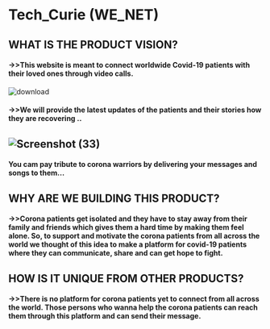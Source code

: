 # Tech_Curie (WE_NET)

## WHAT IS THE PRODUCT VISION?

#### ->>This website is meant to connect worldwide Covid-19 patients with their loved ones through video calls.
![download](https://user-images.githubusercontent.com/60479969/83943030-59596880-a816-11ea-9c85-3e19a5551196.jpg)

#### ->>We will provide the latest updates of the patients and their stories how they are recovering ..
## ![Screenshot (33)](https://user-images.githubusercontent.com/60479969/83943088-c8cf5800-a816-11ea-88a2-408940993ce6.png)

#### You cam pay tribute to corona warriors by delivering your messages and songs to them...

## WHY ARE WE BUILDING THIS PRODUCT?
#### ->>Corona patients get isolated and they have to stay away from their family and friends which gives them a hard time by making them feel alone. So, to support and motivate the corona patients from all across the world we thought of this idea to make a platform for covid-19 patients where they can communicate, share and can get hope to fight.
## HOW IS IT UNIQUE FROM OTHER PRODUCTS?
#### ->>There is no platform for corona patients yet to connect from all across the world. Those persons who wanna help the corona patients can reach them through this platform and can send their message.
